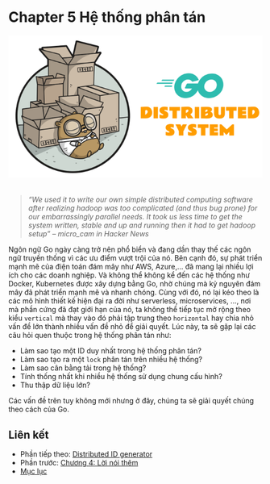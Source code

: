 # Chapter 5 Hệ thống phân tán

<div align="center">
	<img src="../images/ch6.png">
	<br/>
	<span align="center">
		<i></i>
	</span>
</div>
<br/>

>*“We used it to write our own simple distributed computing software after realizing hadoop was too complicated (and thus bug prone) for our embarrassingly parallel needs. It took us less time to get the system written, stable and up and running then it had to get hadoop setup” – micro_cam in Hacker News*

Ngôn ngữ Go ngày càng trở nên phổ biển và đang dần thay thế các ngôn ngữ truyền thống vì các ưu điểm vượt trội của nó. Bên cạnh đó, sự phát triển mạnh mẽ của điện toán đám mây như AWS, Azure,... đã mang lại nhiều lợi ích cho các doanh nghiệp. Và không thể không kể đến các hệ thống như Docker, Kubernetes được xây dựng bằng Go, nhờ chúng mà kỷ nguyên đám mây đã phát triển mạnh mẽ và nhanh chóng. Cùng với đó, nó lại kéo theo là các mô hình thiết kế hiện đại ra đời như serverless, microservices, ..., nơi mà phần cứng đã đạt giới hạn của nó, ta không thể tiếp tục mở rộng theo kiểu `vertical` mà thay vào đó phải tập trung theo `horizontal` hay chia nhỏ vấn đề lớn thành nhiều vấn đề nhỏ để giải quyết. Lúc này, ta sẽ gặp lại các câu hỏi quen thuộc trong hệ thống phân tán như:

- Làm sao tạo một ID duy nhất trong hệ thống phân tán?
- Làm sao tạo ra một `lock` phân tán trên nhiều hệ thống?
- Làm sao cân bằng tải trong hệ thống?
- Tính thống nhất khi nhiều hệ thống sử dụng chung cấu hình?
- Thu thập dữ liệu lớn?

Các vấn đề trên tuy không mới nhưng ở đây, chúng ta sẽ giải quyết chúng theo cách của Go.

## Liên kết
* Phần tiếp theo: [Distributed ID generator](./ch5-01-dist-id.md)
* Phần trước: [Chương 4: Lời nói thêm](../ch4-web/ch4-08-ext.md)
* [Mục lục](../SUMMARY.md)